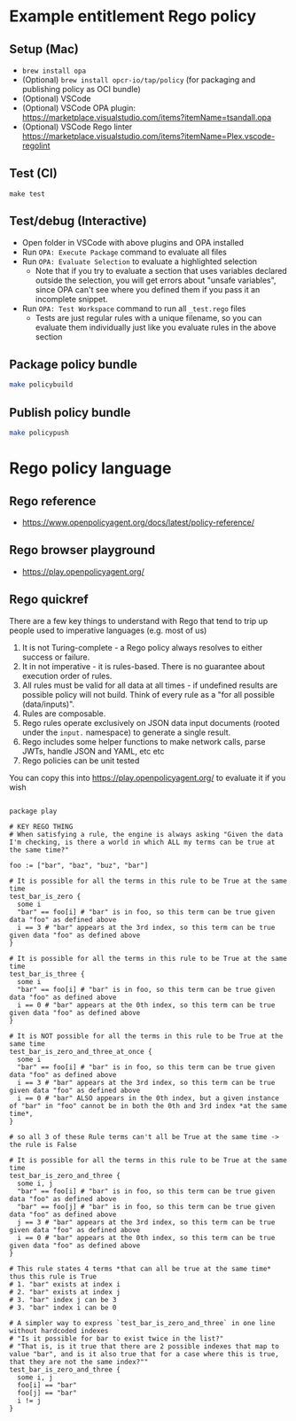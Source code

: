 # Example entitlement Rego policy

## Setup (Mac)

- `brew install opa`
- (Optional) `brew install opcr-io/tap/policy` (for packaging and publishing policy as OCI bundle)
- (Optional) VSCode
- (Optional) VSCode OPA plugin: https://marketplace.visualstudio.com/items?itemName=tsandall.opa
- (Optional) VSCode Rego linter https://marketplace.visualstudio.com/items?itemName=Plex.vscode-regolint

## Test (CI)

`make test`

## Test/debug (Interactive)

- Open folder in VSCode with above plugins and OPA installed
- Run `OPA: Execute Package` command to evaluate all files
- Run `OPA: Evaluate Selection` to evaluate a highlighted selection
  - Note that if you try to evaluate a section that uses variables declared outside the selection, you will get errors about "unsafe variables", since OPA can't see where you defined them if you pass it an incomplete snippet.
- Run `OPA: Test Workspace` command to run all `_test.rego` files
  - Tests are just regular rules with a unique filename, so you can evaluate them individually just like you evaluate rules in the above section
  
## Package policy bundle

``` sh
make policybuild
```

## Publish policy bundle

``` sh
make policypush
```

# Rego policy language

## Rego reference

- https://www.openpolicyagent.org/docs/latest/policy-reference/
 
## Rego browser playground

- https://play.openpolicyagent.org/

## Rego quickref
There are a few key things to understand with Rego that tend to trip up people used to imperative languages (e.g. most of us)

1. It is not Turing-complete - a Rego policy always resolves to either success or failure.
1. It in not imperative - it is rules-based. There is no guarantee about execution order of rules.
1. All rules must be valid for all data at all times - if undefined results are possible policy will not build. Think of every rule as a "for all possible (data/inputs)".
1. Rules are composable.
1. Rego rules operate exclusively on JSON data input documents (rooted under the `input.` namespace) to generate a single result.
1. Rego includes some helper functions to make network calls, parse JWTs, handle JSON and YAML, etc etc
1. Rego policies can be unit tested


You can copy this into https://play.openpolicyagent.org/ to evaluate it if you wish

``` rego

package play

# KEY REGO THING
# When satisfying a rule, the engine is always asking "Given the data I'm checking, is there a world in which ALL my terms can be true at the same time?"

foo := ["bar", "baz", "buz", "bar"]

# It is possible for all the terms in this rule to be True at the same time
test_bar_is_zero {
  some i
  "bar" == foo[i] # "bar" is in foo, so this term can be true given data "foo" as defined above
  i == 3 # "bar" appears at the 3rd index, so this term can be true given data "foo" as defined above
}

# It is possible for all the terms in this rule to be True at the same time
test_bar_is_three {
  some i
  "bar" == foo[i] # "bar" is in foo, so this term can be true given data "foo" as defined above
  i == 0 # "bar" appears at the 0th index, so this term can be true given data "foo" as defined above
}

# It is NOT possible for all the terms in this rule to be True at the same time
test_bar_is_zero_and_three_at_once {
  some i
  "bar" == foo[i] # "bar" is in foo, so this term can be true given data "foo" as defined above
  i == 3 # "bar" appears at the 3rd index, so this term can be true given data "foo" as defined above
  i == 0 # "bar" ALSO appears in the 0th index, but a given instance of "bar" in "foo" cannot be in both the 0th and 3rd index *at the same time*,
}

# so all 3 of these Rule terms can't all be True at the same time -> the rule is False

# It is possible for all the terms in this rule to be True at the same time
test_bar_is_zero_and_three {
  some i, j
  "bar" == foo[i] # "bar" is in foo, so this term can be true given data "foo" as defined above
  "bar" == foo[j] # "bar" is in foo, so this term can be true given data "foo" as defined above
  j == 3 # "bar" appears at the 3rd index, so this term can be true given data "foo" as defined above
  i == 0 # "bar" appears at the 0th index, so this term can be true given data "foo" as defined above
}

# This rule states 4 terms *that can all be true at the same time* thus this rule is True
# 1. "bar" exists at index i
# 2. "bar" exists at index j
# 3. "bar" index j can be 3
# 3. "bar" index i can be 0

# A simpler way to express `test_bar_is_zero_and_three` in one line without hardcoded indexes
# "Is it possible for bar to exist twice in the list?"
# "That is, is it true that there are 2 possible indexes that map to value "bar", and is it also true that for a case where this is true, that they are not the same index?""
test_bar_is_zero_and_three {
  some i, j
  foo[i] == "bar"
  foo[j] == "bar"
  i != j
}
```

